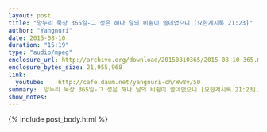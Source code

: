 ```yaml
---
layout: post
title: "양누리 묵상 365일-그 성은 해나 달의 비췸이 쓸데없으니 [요한계시록 21:23]"
author: "Yangnuri"
date: 2015-08-10
duration: "15:19"
type: "audio/mpeg"
enclosure_url: http://archive.org/download/20150810365/2015-08-10-365.mp3
enclosure_bytes_size: 21,955,968      
link:
  youtube:    http://cafe.daum.net/yangnuri-ch/Ww8v/50
summary:  양누리 묵상 365일-그 성은 해나 달의 비췸이 쓸데없으니 [요한계시록 21:23].mp3
show_notes:
---
```


{% include post_body.html %}
